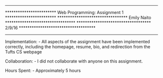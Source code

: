 *******************************************************************************
************************ Web Programming: Assignment 1 ************************
********************************* Emily Naito *********************************
*********************************** 2/9/16 ************************************
*******************************************************************************

Implementation:
	- All aspects of the assignment have been implemented correctly, including
	  the homepage, resume, bio, and redirection from the Tufts CS webpage

Collaboration:
	- I did not collaborate with anyone on this assignment.

Hours Spent:
	- Approximately 5 hours